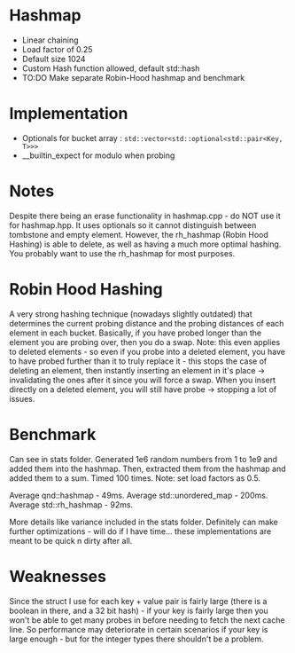 # Hashmap

- Linear chaining
- Load factor of 0.25
- Default size 1024
- Custom Hash function allowed, default std::hash
- TO:DO Make separate Robin-Hood hashmap and benchmark

# Implementation
- Optionals for bucket array : `std::vector<std::optional<std::pair<Key, T>>>`
- __builtin_expect for modulo when probing

# Notes

Despite there being an erase functionality in hashmap.cpp - do NOT use it for
hashmap.hpp. It uses optionals so it cannot distinguish between tombstone and
empty element. However, the rh_hashmap (Robin Hood Hashing) is able to delete,
as well as having a much more optimal hashing. You probably want to use the
rh_hashmap for most purposes.

# Robin Hood Hashing

A very strong hashing technique (nowadays slightly outdated) that determines the current probing distance and the probing distances of each element in each bucket. Basically, if you have probed longer than the element you are probing over, then you do a swap. Note: this even applies to deleted elements - so even if you probe into a deleted element, you have to have probed further than it to truly replace it - this stops the case of deleting an element, then instantly inserting an element in it's place -> invalidating the ones after it since you will force a swap. When you insert directly on a deleted element, you will still have probe -> stopping a lot of issues.

# Benchmark

Can see in stats folder.
Generated 1e6 random numbers from 1 to 1e9 and added them into the hashmap.
Then, extracted them from the hashmap and added them to a sum.
Timed 100 times. 
Note: set load factors as 0.5.

Average qnd::hashmap - 49ms.
Average std::unordered_map - 200ms.
Average std::rh_hashmap - 92ms.

More details like variance included in the stats folder. Definitely can make further optimizations - will do if I have time... these implementations are meant to be quick n dirty after all.

# Weaknesses

Since the struct I use for each key + value pair is fairly large (there is a boolean in there, and a 32 bit hash) - if your key is fairly large then you
won't be able to get many probes in before needing to fetch the next cache 
line. So performance may deteriorate in certain scenarios if your key is large enough - but for the integer types there shouldn't be a problem.